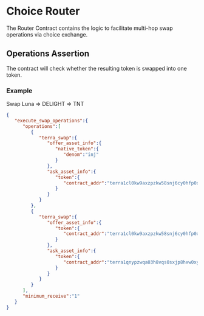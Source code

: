 # Choice Router <!-- omit in toc -->

The Router Contract contains the logic to facilitate multi-hop swap operations via choice exchange.

## Operations Assertion

The contract will check whether the resulting token is swapped into one token.

### Example

Swap Luna => DELIGHT => TNT

```json
{
   "execute_swap_operations":{
      "operations":[
         {
            "terra_swap":{
               "offer_asset_info":{
                  "native_token":{
                     "denom":"inj"
                  }
               },
               "ask_asset_info":{
                  "token":{
                     "contract_addr":"terra1cl0kw9axzpzkw58snj6cy0hfp0xp8xh9tudpw2exvzuupn3fafwqqhjc24"
                  }
               }
            }
         },
         {
            "terra_swap":{
               "offer_asset_info":{
                  "token":{
                     "contract_addr":"terra1cl0kw9axzpzkw58snj6cy0hfp0xp8xh9tudpw2exvzuupn3fafwqqhjc24"
                  }
               },
               "ask_asset_info":{
                  "token":{
                     "contract_addr":"terra1qnypzwqa03h8vqs0sxjp8hxw0xy5zfwyax26jgnl5k4lw92tjw0scdkrzm"
                  }
               }
            }
         }
      ],
      "minimum_receive":"1"
   }
}
```
